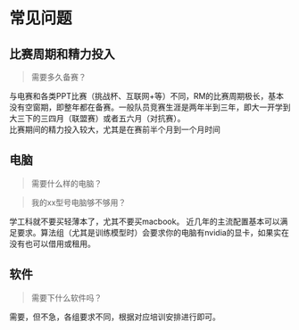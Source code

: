 # 常见问题

## 比赛周期和精力投入
> 需要多久备赛？

与电赛和各类PPT比赛（挑战杯、互联网+等）不同，RM的比赛周期极长，基本没有空窗期，即整年都在备赛。一般队员竞赛生涯是两年半到三年，即大一开学到大三下的三四月（联盟赛）或者五六月（对抗赛）。  
比赛期间的精力投入较大，尤其是在赛前半个月到一个月时间

## 电脑
> 需要什么样的电脑？

> 我的xx型号电脑够不够用？

学工科就不要买轻薄本了，尤其不要买macbook。 近几年的主流配置基本可以满足要求。算法组（尤其是训练模型时）会要求你的电脑有nvidia的显卡，如果实在没有也可以借用或租用。

## 软件
> 需要下什么软件吗？

需要，但不急，各组要求不同，根据对应培训安排进行即可。

